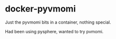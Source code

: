 docker-pyvmomi
==============

Just the pyvmomi bits in a container, nothing special.

Had been using pysphere, wanted to try pvmomi.
